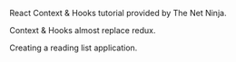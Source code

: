 React Context & Hooks tutorial provided by The Net Ninja.

Context & Hooks almost replace redux. 

Creating a reading list application.